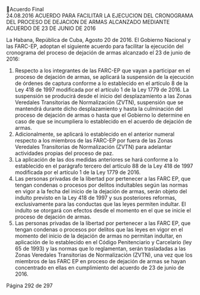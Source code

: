 Acuerdo Final  
24.08.2016 
ACUERDO PARA FACILITAR LA EJECUCION DEL CRONOGRAMA DEL PROCESO DE DEJACION DE ARMAS 
ALCANZADO MEDIANTE ACUERDO DE 23 DE JUNIO DE 2016 

 
La Habana, República de Cuba, Agosto 20 de 2016. 
El Gobierno Nacional y las FARC-EP, adoptan el siguiente acuerdo para facilitar la ejecución del 
cronograma del proceso de dejación de armas alcanzado el 23 de junio de 2016: 
 

 

 

 

 

1. Respecto a los integrantes de las FARC-EP que vayan a participar en el proceso de dejación 
de armas, se aplicará la suspensión de la ejecución de órdenes de captura conforme a lo 
establecido en el artículo 8 de la Ley 418 de 1997 modificada por el artículo 1 de la Ley 
1779 de 2016. La suspensión se producirá desde el inicio del desplazamiento a las Zonas 
Veredales Transitorias de Normalización (ZVTN), suspensión que se mantendrá durante 
dicho desplazamiento y hasta la culminación del proceso de dejación de armas o hasta 
que el Gobierno lo determine en caso de que se incumpliera lo establecido en el acuerdo 
de dejación de armas. 
2. Adicionalmente, se aplicará lo establecido en el anterior numeral respecto a los miembros 
de  las  FARC-EP  por  fuera  de  las  Zonas  Veredales  Transitorias  de  Normalización  (ZVTN) 
para adelantar actividades propias del proceso de paz. 
3. La  aplicación  de  las  dos  medidas  anteriores  se  hará  conforme  a  lo  establecido  en  el 
parágrafo tercero del artículo 88 de la Ley 418 de 1997 modificada por el artículo 1 de la 
Ley 1779 de 2016. 
4. Las personas privadas de la libertad por pertenecer a las FARC EP, que tengan condenas 
o procesos por delitos indultables según las normas en vigor a la fecha del inicio de la 
dejación  de  armas,  serán  objeto  del  indulto  previsto  en  la  Ley  418  de  1997  y  sus 
posteriores reformas, exclusivamente para las conductas que las leyes permiten indultar. 
El indulto se otorgará con efectos desde el momento en el que se inicie el proceso de 
dejación de armas.  
5. Las personas privadas de la libertad por pertenecer a las FARC EP, que tengan condenas 
o procesos por delitos que las leyes en vigor en el momento del inicio de la dejación de 
armas no permitan indultar, en aplicación de lo establecido en el Código Penitenciario y 
Carcelario (ley 65 de 1993) y las normas que lo reglamentan, serán trasladadas a las Zonas 
Veredales Transitorias de Normalización (ZVTN), una vez que los miembros de las FARC 
EP en proceso de dejación de armas se hayan concentrado en ellas en cumplimiento del 
acuerdo de 23 de junio de 2016. 

 
Página 292 de 297 
 

